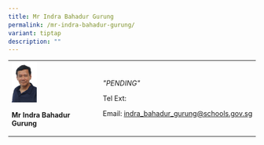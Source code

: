 ```yaml
---
title: Mr Indra Bahadur Gurung
permalink: /mr-indra-bahadur-gurung/
variant: tiptap
description: ""
---
```

<table style="minWidth: 50px">
<colgroup>
<col>
<col>
</colgroup>
<tbody>
<tr>
<td rowspan="1" colspan="1">
<div class="isomer-image-wrapper">
<img style="width: 30%;" height="auto" width="100%" alt="indra" src="/images/Org Chart Photos/INDRA.jpg">
</div>
<p><strong>Mr Indra Bahadur Gurung</strong>
</p>
</td>
<td rowspan="1" colspan="1">
<p><em>"PENDING"</em>
</p>
<p>Tel Ext:</p>
<p>Email:&nbsp;<a href="mailto:indra_bahadur_gurung@schools.gov.sg" rel="noopener noreferrer nofollow" target="_blank">indra_bahadur_gurung@schools.gov.sg</a>
</p>
</td>
</tr>
</tbody>
</table>
<p></p>